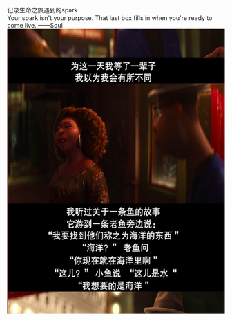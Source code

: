 记录生命之旅遇到的spark  
Your spark isn't your purpose. That last box fills in when you're ready to come live. ——Soul
![soul](assets/soul.jpg) 
